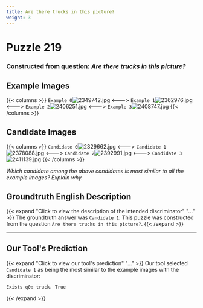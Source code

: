 ```yaml
---
title: Are there trucks in this picture?
weight: 3
---
```


# Puzzle 219
### Constructed from question: _Are there trucks in this picture?_


## Example Images
{{< columns >}}
`Example 0`![2349742.jpg](/gqa_images/2349742.jpg)
<--->
`Example 1`![2362976.jpg](/gqa_images/2362976.jpg)
<--->
`Example 2`![2406251.jpg](/gqa_images/2406251.jpg)
<--->
`Example 3`![2408747.jpg](/gqa_images/2408747.jpg)
{{< /columns >}}

## Candidate Images
{{< columns >}}
`Candidate 0`![2329662.jpg](/gqa_images/2329662.jpg)
<--->
`Candidate 1`![2378088.jpg](/gqa_images/2378088.jpg)
<--->
`Candidate 2`![2392991.jpg](/gqa_images/2392991.jpg)
<--->
`Candidate 3`![2411139.jpg](/gqa_images/2411139.jpg)
{{< /columns >}}

*Which candidate among the above candidates is most similar to all the example images? Explain why.*

## Groundtruth English Description

{{< expand "Click to view the description of the intended discriminator" "..." >}}
The groundtruth answer was `Candidate 1`. This puzzle was constructed from the question `Are there trucks in this picture?`.
{{< /expand >}}

---

## Our Tool's Prediction

{{< expand "Click to view our tool's prediction" "..." >}}
Our tool selected `Candidate 1` as being the most similar to the example images with the discriminator:
```plaintext
Exists q0: truck. True
```
{{< /expand >}}
